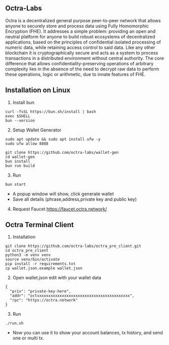 ## Octra-Labs
Octra is a decentralized general purpose peer-to-peer network that allows anyone to securely store and process data using Fully Homomorphic Encryption (FHE). It addresses a simple problem: providing an open and neutral platform for anyone to build robust ecosystems of decentralized applications, based on the principles of confidential isolated processing of numeric data, while retaining access control to said data. Like any other blockchain it is cryptographically secure and acts as a system to process transactions in a distributed environment without central authority. The core difference that allows confidentiality-preserving operations of arbitrary complexity lies in the absence of the need to decrypt raw data to perform these operations, logic or arithmetic, due to innate features of FHE.

## Installation on Linux
1. Install bun
```
curl -fsSL https://bun.sh/install | bash
exec $SHELL
bun --version
```

2. Setup Wallet Generator
```
sudo apt update && sudo apt install ufw -y
sudo ufw allow 8888
```
```
git clone https://github.com/octra-labs/wallet-gen
cd wallet-gen
bun install
bun run build
```
3. Run
```
bun start
```

- A popup window will show, click generate wallet
- Save all details (phrase,address,private key and public key)

4. Request Faucet
https://faucet.octra.network/

## Octra Terminal Client
1. Installation
```
git clone https://github.com/octra-labs/octra_pre_client.git
cd octra_pre_client
python3 -m venv venv
source venv/bin/activate
pip install -r requirements.txt
cp wallet.json.example wallet.json
```

2. Open wallet.json edit with your wallet data
```
{
  "priv": "private-key-here",
  "addr": "octxxxxxxxxxxxxxxxxxxxxxxxxxxxxxxxxxxxxxxxxx",
  "rpc": "https://octra.network"
}
```

3. Run
```
./run.sh
```

- Now you can use it to show your account balances, tx history, and send one or multi tx.



